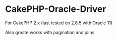 # CakePHP-Oracle-Driver

For CakePHP 2.x (last tested on 2.8.5 with Oracle 11)

Also greate works with pagination and joins.
